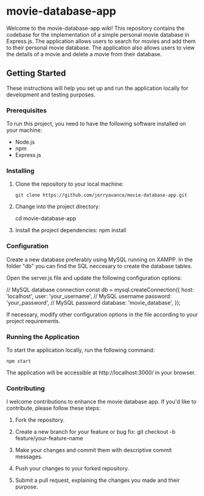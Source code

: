 # movie-database-app
Welcome to the movie-database-app wiki!
This repository contains the codebase for the implementation of a simple personal movie database in Express.js. The application allows users to search for movies and add them to their personal movie database. The application also allows users to view the details of a movie and delete a movie from their database.

## Getting Started

These instructions will help you set up and run the application locally for development and testing purposes.

### Prerequisites

To run this project, you need to have the following software installed on your machine:

- Node.js
- npm
- Express.js

### Installing

1.  Clone the repository to your local machine:

        git clone https://github.com/jerryavance/movie-database-app.git

2.  Change into the project directory:

    cd movie-database-app

3.  Install the project dependencies:
    npm install

### Configuration

Create a new database preferably using MySQL running on XAMPP. 
In the folder "db" you can find the SQL neccesary to create the database tables.

Open the server.js file and update the following configuration options:

// MySQL database connection
const db = mysql.createConnection({
  host: 'localhost',
  user: 'your_username', // MySQL username
  password: 'your_password', // MySQL password
  database: 'movie_database',
});

If necessary, modify other configuration options in the file according to your project requirements.

### Running the Application

To start the application locally, run the following command:

    npm start

The application will be accessible at http://localhost:3000/ in your browser.

### Contributing

I welcome contributions to enhance the movie database app. If you'd like to contribute, please follow these steps:

1. Fork the repository.

2. Create a new branch for your feature or bug fix:
   git checkout -b feature/your-feature-name
3. Make your changes and commit them with descriptive commit messages.

4. Push your changes to your forked repository.

5. Submit a pull request, explaining the changes you made and their purpose.
